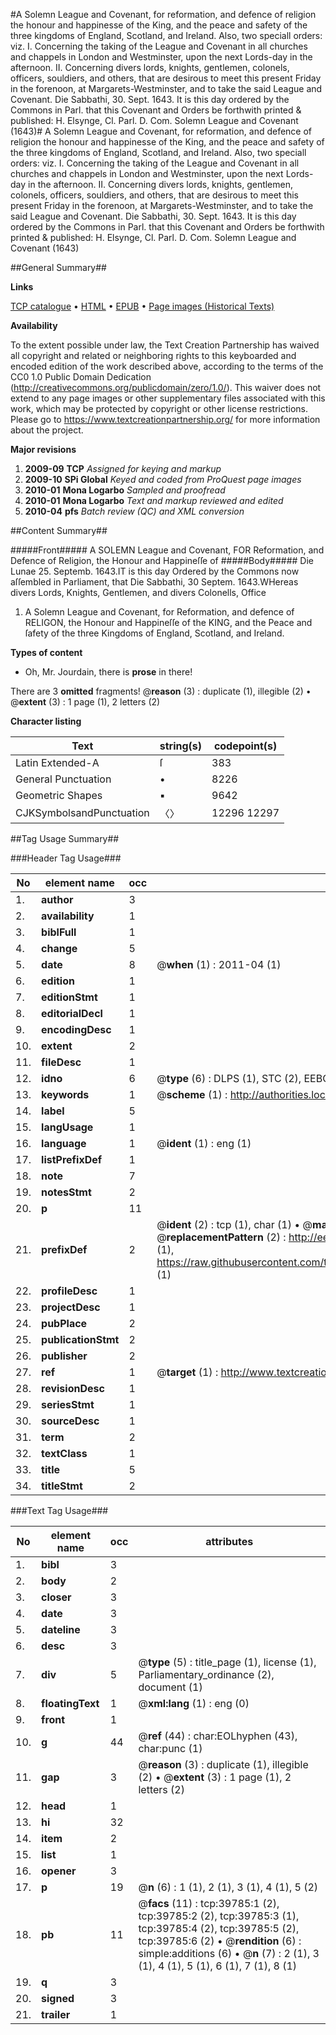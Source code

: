 #A Solemn League and Covenant, for reformation, and defence of religion the honour and happinesse of the King, and the peace and safety of the three kingdoms of England, Scotland, and Ireland. Also, two speciall orders: viz. I. Concerning the taking of the League and Covenant in all churches and chappels in London and Westminster, upon the next Lords-day in the afternoon. II. Concerning divers lords, knights, gentlemen, colonels, officers, souldiers, and others, that are desirous to meet this present Friday in the forenoon, at Margarets-Westminster, and to take the said League and Covenant. Die Sabbathi, 30. Sept. 1643. It is this day ordered by the Commons in Parl. that this Covenant and Orders be forthwith printed & published: H. Elsynge, Cl. Parl. D. Com. Solemn League and Covenant (1643)#
A Solemn League and Covenant, for reformation, and defence of religion the honour and happinesse of the King, and the peace and safety of the three kingdoms of England, Scotland, and Ireland. Also, two speciall orders: viz. I. Concerning the taking of the League and Covenant in all churches and chappels in London and Westminster, upon the next Lords-day in the afternoon. II. Concerning divers lords, knights, gentlemen, colonels, officers, souldiers, and others, that are desirous to meet this present Friday in the forenoon, at Margarets-Westminster, and to take the said League and Covenant. Die Sabbathi, 30. Sept. 1643. It is this day ordered by the Commons in Parl. that this Covenant and Orders be forthwith printed & published: H. Elsynge, Cl. Parl. D. Com.
Solemn League and Covenant (1643)

##General Summary##

**Links**

[TCP catalogue](http://www.ota.ox.ac.uk/tcp/)  • 
[HTML](http://tei.it.ox.ac.uk/tcp/Texts-HTML/free/A60/A60736.html)  • 
[EPUB](http://tei.it.ox.ac.uk/tcp/Texts-EPUB/free/A60/A60736.epub) • 
[Page images (Historical Texts)](https://historicaltexts.jisc.ac.uk/eebo-99835126e)

**Availability**

To the extent possible under law, the Text Creation Partnership has waived all copyright and related or neighboring rights to this keyboarded and encoded edition of the work described above, according to the terms of the CC0 1.0 Public Domain Dedication (http://creativecommons.org/publicdomain/zero/1.0/). This waiver does not extend to any page images or other supplementary files associated with this work, which may be protected by copyright or other license restrictions. Please go to https://www.textcreationpartnership.org/ for more information about the project.

**Major revisions**

1. __2009-09__ __TCP__ *Assigned for keying and markup*
1. __2009-10__ __SPi Global__ *Keyed and coded from ProQuest page images*
1. __2010-01__ __Mona Logarbo__ *Sampled and proofread*
1. __2010-01__ __Mona Logarbo__ *Text and markup reviewed and edited*
1. __2010-04__ __pfs__ *Batch review (QC) and XML conversion*

##Content Summary##

#####Front#####
A SOLEMN League and Covenant, FOR Reformation, and Defence of Religion, the Honour and Happineſſe of
#####Body#####
Die Lunae 25. Septemb. 1643.IT is this day Ordered by the Commons now aſſembled in Parliament, that Die Sabbathi, 30 Septem. 1643.WHereas divers Lords, Knights, Gentlemen, and divers Colonells, Office
1. A Solemn League and Covenant, for Reformation, and defence of RELIGON, the Honour and Happineſſe of the KING, and the Peace and ſafety of the three Kingdoms of England, Scotland, and Ireland.

**Types of content**

  * Oh, Mr. Jourdain, there is **prose** in there!

There are 3 **omitted** fragments! 
 @__reason__ (3) : duplicate (1), illegible (2)  •  @__extent__ (3) : 1 page (1), 2 letters (2)

**Character listing**


|Text|string(s)|codepoint(s)|
|---|---|---|
|Latin Extended-A|ſ|383|
|General Punctuation|•|8226|
|Geometric Shapes|▪|9642|
|CJKSymbolsandPunctuation|〈〉|12296 12297|

##Tag Usage Summary##

###Header Tag Usage###

|No|element name|occ|attributes|
|---|---|---|---|
|1.|__author__|3||
|2.|__availability__|1||
|3.|__biblFull__|1||
|4.|__change__|5||
|5.|__date__|8| @__when__ (1) : 2011-04 (1)|
|6.|__edition__|1||
|7.|__editionStmt__|1||
|8.|__editorialDecl__|1||
|9.|__encodingDesc__|1||
|10.|__extent__|2||
|11.|__fileDesc__|1||
|12.|__idno__|6| @__type__ (6) : DLPS (1), STC (2), EEBO-CITATION (1), PROQUEST (1), VID (1)|
|13.|__keywords__|1| @__scheme__ (1) : http://authorities.loc.gov/ (1)|
|14.|__label__|5||
|15.|__langUsage__|1||
|16.|__language__|1| @__ident__ (1) : eng (1)|
|17.|__listPrefixDef__|1||
|18.|__note__|7||
|19.|__notesStmt__|2||
|20.|__p__|11||
|21.|__prefixDef__|2| @__ident__ (2) : tcp (1), char (1)  •  @__matchPattern__ (2) : ([0-9\-]+):([0-9IVX]+) (1), (.+) (1)  •  @__replacementPattern__ (2) : http://eebo.chadwyck.com/downloadtiff?vid=$1&page=$2 (1), https://raw.githubusercontent.com/textcreationpartnership/Texts/master/tcpchars.xml#$1 (1)|
|22.|__profileDesc__|1||
|23.|__projectDesc__|1||
|24.|__pubPlace__|2||
|25.|__publicationStmt__|2||
|26.|__publisher__|2||
|27.|__ref__|1| @__target__ (1) : http://www.textcreationpartnership.org/docs/. (1)|
|28.|__revisionDesc__|1||
|29.|__seriesStmt__|1||
|30.|__sourceDesc__|1||
|31.|__term__|2||
|32.|__textClass__|1||
|33.|__title__|5||
|34.|__titleStmt__|2||


###Text Tag Usage###

|No|element name|occ|attributes|
|---|---|---|---|
|1.|__bibl__|3||
|2.|__body__|2||
|3.|__closer__|3||
|4.|__date__|3||
|5.|__dateline__|3||
|6.|__desc__|3||
|7.|__div__|5| @__type__ (5) : title_page (1), license (1), Parliamentary_ordinance (2), document (1)|
|8.|__floatingText__|1| @__xml:lang__ (1) : eng (0)|
|9.|__front__|1||
|10.|__g__|44| @__ref__ (44) : char:EOLhyphen (43), char:punc (1)|
|11.|__gap__|3| @__reason__ (3) : duplicate (1), illegible (2)  •  @__extent__ (3) : 1 page (1), 2 letters (2)|
|12.|__head__|1||
|13.|__hi__|32||
|14.|__item__|2||
|15.|__list__|1||
|16.|__opener__|3||
|17.|__p__|19| @__n__ (6) : 1 (1), 2 (1), 3 (1), 4 (1), 5 (2)|
|18.|__pb__|11| @__facs__ (11) : tcp:39785:1 (2), tcp:39785:2 (2), tcp:39785:3 (1), tcp:39785:4 (2), tcp:39785:5 (2), tcp:39785:6 (2)  •  @__rendition__ (6) : simple:additions (6)  •  @__n__ (7) : 2 (1), 3 (1), 4 (1), 5 (1), 6 (1), 7 (1), 8 (1)|
|19.|__q__|3||
|20.|__signed__|3||
|21.|__trailer__|1||
